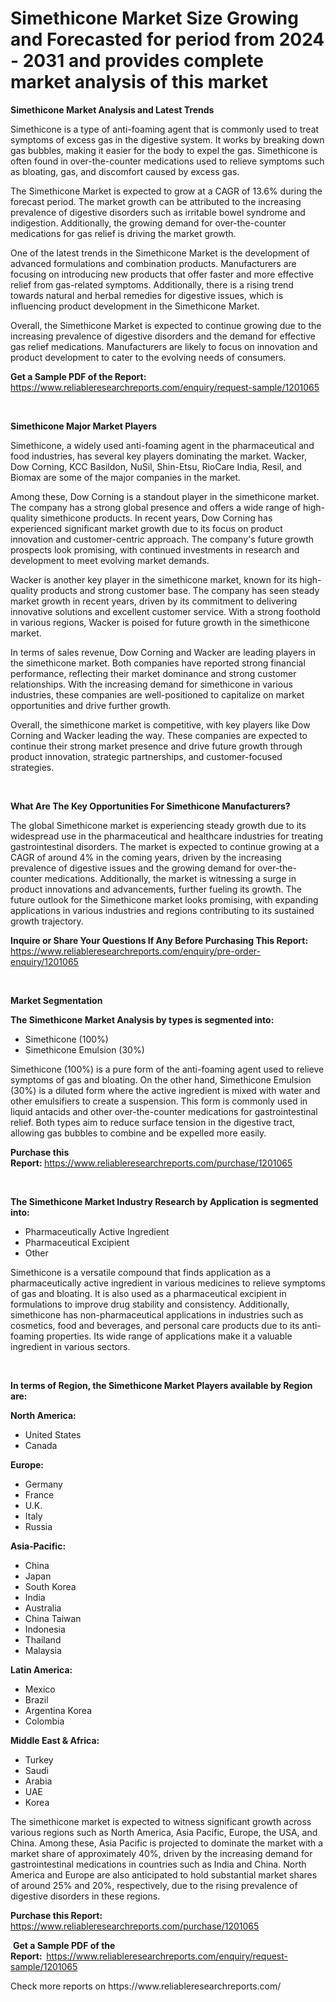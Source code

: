 <p><h1>Simethicone Market Size Growing and Forecasted for period from 2024 - 2031 and provides complete market analysis of this market</h1></p><p><strong>Simethicone Market Analysis and Latest Trends</strong></p>
<p><p>Simethicone is a type of anti-foaming agent that is commonly used to treat symptoms of excess gas in the digestive system. It works by breaking down gas bubbles, making it easier for the body to expel the gas. Simethicone is often found in over-the-counter medications used to relieve symptoms such as bloating, gas, and discomfort caused by excess gas.</p><p>The Simethicone Market is expected to grow at a CAGR of 13.6% during the forecast period. The market growth can be attributed to the increasing prevalence of digestive disorders such as irritable bowel syndrome and indigestion. Additionally, the growing demand for over-the-counter medications for gas relief is driving the market growth.</p><p>One of the latest trends in the Simethicone Market is the development of advanced formulations and combination products. Manufacturers are focusing on introducing new products that offer faster and more effective relief from gas-related symptoms. Additionally, there is a rising trend towards natural and herbal remedies for digestive issues, which is influencing product development in the Simethicone Market.</p><p>Overall, the Simethicone Market is expected to continue growing due to the increasing prevalence of digestive disorders and the demand for effective gas relief medications. Manufacturers are likely to focus on innovation and product development to cater to the evolving needs of consumers.</p></p>
<p><strong>Get a Sample PDF of the Report:&nbsp;</strong> <a href="https://www.reliableresearchreports.com/enquiry/request-sample/1201065">https://www.reliableresearchreports.com/enquiry/request-sample/1201065</a></p>
<p>&nbsp;</p>
<p><strong>Simethicone Major Market Players</strong></p>
<p><p>Simethicone, a widely used anti-foaming agent in the pharmaceutical and food industries, has several key players dominating the market. Wacker, Dow Corning, KCC Basildon, NuSil, Shin-Etsu, RioCare India, Resil, and Biomax are some of the major companies in the market.</p><p>Among these, Dow Corning is a standout player in the simethicone market. The company has a strong global presence and offers a wide range of high-quality simethicone products. In recent years, Dow Corning has experienced significant market growth due to its focus on product innovation and customer-centric approach. The company's future growth prospects look promising, with continued investments in research and development to meet evolving market demands.</p><p>Wacker is another key player in the simethicone market, known for its high-quality products and strong customer base. The company has seen steady market growth in recent years, driven by its commitment to delivering innovative solutions and excellent customer service. With a strong foothold in various regions, Wacker is poised for future growth in the simethicone market.</p><p>In terms of sales revenue, Dow Corning and Wacker are leading players in the simethicone market. Both companies have reported strong financial performance, reflecting their market dominance and strong customer relationships. With the increasing demand for simethicone in various industries, these companies are well-positioned to capitalize on market opportunities and drive further growth.</p><p>Overall, the simethicone market is competitive, with key players like Dow Corning and Wacker leading the way. These companies are expected to continue their strong market presence and drive future growth through product innovation, strategic partnerships, and customer-focused strategies.</p></p>
<p>&nbsp;</p>
<p><strong>What Are The Key Opportunities For Simethicone Manufacturers?</strong></p>
<p><p>The global Simethicone market is experiencing steady growth due to its widespread use in the pharmaceutical and healthcare industries for treating gastrointestinal disorders. The market is expected to continue growing at a CAGR of around 4% in the coming years, driven by the increasing prevalence of digestive issues and the growing demand for over-the-counter medications. Additionally, the market is witnessing a surge in product innovations and advancements, further fueling its growth. The future outlook for the Simethicone market looks promising, with expanding applications in various industries and regions contributing to its sustained growth trajectory.</p></p>
<p><strong>Inquire or Share Your Questions If Any Before Purchasing This Report:</strong> <a href="https://www.reliableresearchreports.com/enquiry/pre-order-enquiry/1201065">https://www.reliableresearchreports.com/enquiry/pre-order-enquiry/1201065</a></p>
<p>&nbsp;</p>
<p><strong>Market Segmentation</strong></p>
<p><strong>The Simethicone Market Analysis by types is segmented into:</strong></p>
<p><ul><li>Simethicone (100%)</li><li>Simethicone Emulsion (30%)</li></ul></p>
<p><p>Simethicone (100%) is a pure form of the anti-foaming agent used to relieve symptoms of gas and bloating. On the other hand, Simethicone Emulsion (30%) is a diluted form where the active ingredient is mixed with water and other emulsifiers to create a suspension. This form is commonly used in liquid antacids and other over-the-counter medications for gastrointestinal relief. Both types aim to reduce surface tension in the digestive tract, allowing gas bubbles to combine and be expelled more easily.</p></p>
<p><strong>Purchase this Report:&nbsp;</strong><a href="https://www.reliableresearchreports.com/purchase/1201065">https://www.reliableresearchreports.com/purchase/1201065</a></p>
<p>&nbsp;</p>
<p><strong>The Simethicone Market Industry Research by Application is segmented into:</strong></p>
<p><ul><li>Pharmaceutically Active Ingredient</li><li>Pharmaceutical Excipient</li><li>Other</li></ul></p>
<p><p>Simethicone is a versatile compound that finds application as a pharmaceutically active ingredient in various medicines to relieve symptoms of gas and bloating. It is also used as a pharmaceutical excipient in formulations to improve drug stability and consistency. Additionally, simethicone has non-pharmaceutical applications in industries such as cosmetics, food and beverages, and personal care products due to its anti-foaming properties. Its wide range of applications make it a valuable ingredient in various sectors.</p></p>
<p>&nbsp;</p>
<p><strong>In terms of Region, the Simethicone Market Players available by Region are:</strong></p>
<p>
    <p> <strong> North America: </strong>
        <ul>
            <li>United States</li>
            <li>Canada</li>
        </ul>
        </p> 
    <p> <strong> Europe: </strong>
        <ul>
            <li>Germany</li>
            <li>France</li>
            <li>U.K.</li>
            <li>Italy</li>
            <li>Russia</li>
        </ul>
        </p> 
    <p> <strong> Asia-Pacific: </strong>
        <ul>
            <li>China</li>
            <li>Japan</li>
            <li>South Korea</li>
            <li>India</li>
            <li>Australia</li>
            <li>China Taiwan</li>
            <li>Indonesia</li>
            <li>Thailand</li>
            <li>Malaysia</li>
        </ul>
        </p> 
    <p> <strong> Latin America: </strong>
        <ul>
            <li>Mexico</li>
            <li>Brazil</li>
            <li>Argentina Korea</li>
            <li>Colombia</li>
        </ul>
        </p> 
    <p> <strong> Middle East & Africa: </strong>
        <ul>
            <li>Turkey</li>
            <li>Saudi</li>
            <li>Arabia</li>
            <li>UAE</li>
            <li>Korea</li>
        </ul>
    </p>
    </p>
<p><p>The simethicone market is expected to witness significant growth across various regions such as North America, Asia Pacific, Europe, the USA, and China. Among these, Asia Pacific is projected to dominate the market with a market share of approximately 40%, driven by the increasing demand for gastrointestinal medications in countries such as India and China. North America and Europe are also anticipated to hold substantial market shares of around 25% and 20%, respectively, due to the rising prevalence of digestive disorders in these regions.</p></p>
<p><strong>Purchase this Report: </strong><a href="https://www.reliableresearchreports.com/purchase/1201065">https://www.reliableresearchreports.com/purchase/1201065</a></p>
<p>&nbsp;<strong>Get a Sample PDF of the Report:&nbsp;&nbsp;</strong><a href="https://www.reliableresearchreports.com/enquiry/request-sample/1201065">https://www.reliableresearchreports.com/enquiry/request-sample/1201065</a></p>
<p><strong></strong></p>
<p>Check more reports on https://www.reliableresearchreports.com/</p>